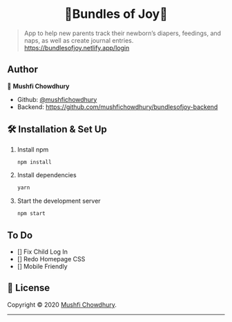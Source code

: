 <h1 align="center">🎈Bundles of Joy🎈</h1>

> App to help new parents track their newborn’s diapers, feedings, and naps, as well as create journal entries.  
> https://bundlesofjoy.netlify.app/login

## Author

👤 **Mushfi Chowdhury**

-   Github: [@mushfichowdhury](https://github.com/mushfichowdhury)
-   Backend: https://github.com/mushfichowdhury/bundlesofjoy-backend

## 🛠 Installation & Set Up

1. Install npm

   ```sh
   npm install
   ```

2. Install dependencies

   ```sh
   yarn
   ```

3. Start the development server

   ```sh
   npm start
   ```

## To Do

-   [] Fix Child Log In 
-   [] Redo Homepage CSS
-   [] Mobile Friendly


## 📝 License

Copyright © 2020 [Mushfi Chowdhury](https://github.com/mushfichowdhury).<br />

---
